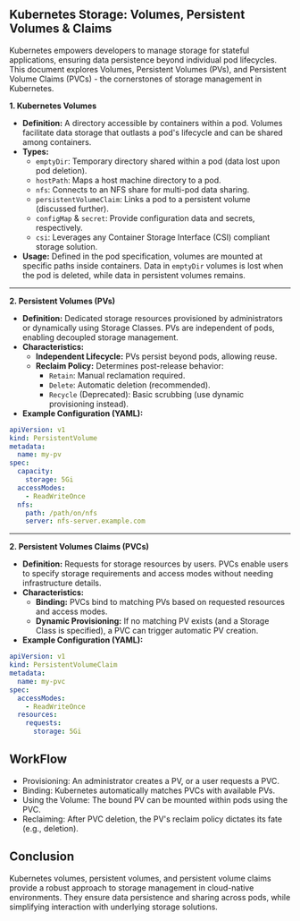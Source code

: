 ## Kubernetes Storage: Volumes, Persistent Volumes & Claims

Kubernetes empowers developers to manage storage for stateful applications, ensuring data persistence beyond individual pod lifecycles. This document explores Volumes, Persistent Volumes (PVs), and Persistent Volume Claims (PVCs) - the cornerstones of storage management in Kubernetes.

**1. Kubernetes Volumes**

* **Definition:** A directory accessible by containers within a pod. Volumes facilitate data storage that outlasts a pod's lifecycle and can be shared among containers.
* **Types:**
    * `emptyDir`: Temporary directory shared within a pod (data lost upon pod deletion).
    * `hostPath`: Maps a host machine directory to a pod.
    * `nfs`: Connects to an NFS share for multi-pod data sharing.
    * `persistentVolumeClaim`: Links a pod to a persistent volume (discussed further).
    * `configMap` & `secret`: Provide configuration data and secrets, respectively.
    * `csi`: Leverages any Container Storage Interface (CSI) compliant storage solution.
* **Usage:** Defined in the pod specification, volumes are mounted at specific paths inside containers. Data in `emptyDir` volumes is lost when the pod is deleted, while data in persistent volumes remains.

---

**2. Persistent Volumes (PVs)**

* **Definition:** Dedicated storage resources provisioned by administrators or dynamically using Storage Classes. PVs are independent of pods, enabling decoupled storage management.
* **Characteristics:**
    * **Independent Lifecycle:** PVs persist beyond pods, allowing reuse.
    * **Reclaim Policy:** Determines post-release behavior:
        * `Retain`: Manual reclamation required.
        * `Delete`: Automatic deletion (recommended).
        * `Recycle` (Deprecated): Basic scrubbing (use dynamic provisioning instead).
* **Example Configuration (YAML):**

```yaml
apiVersion: v1
kind: PersistentVolume
metadata:
  name: my-pv
spec:
  capacity:
    storage: 5Gi
  accessModes:
    - ReadWriteOnce
  nfs:
    path: /path/on/nfs
    server: nfs-server.example.com
```

---

**2. Persistent Volumes Claims (PVCs)**

* **Definition:** Requests for storage resources by users. PVCs enable users to specify storage requirements and access modes without needing infrastructure details.
* **Characteristics:**
    * **Binding:** PVCs bind to matching PVs based on requested resources and access modes.
    * **Dynamic Provisioning:** If no matching PV exists (and a Storage Class is specified), a PVC can trigger automatic PV creation.
* **Example Configuration (YAML):**

```yaml
apiVersion: v1
kind: PersistentVolumeClaim
metadata:
  name: my-pvc
spec:
  accessModes:
    - ReadWriteOnce
  resources:
    requests:
      storage: 5Gi
```

## WorkFlow
  - Provisioning: An administrator creates a PV, or a user requests a PVC.
  - Binding: Kubernetes automatically matches PVCs with available PVs.
  - Using the Volume: The bound PV can be mounted within pods using the PVC.
  - Reclaiming: After PVC deletion, the PV's reclaim policy dictates its fate (e.g., deletion).

## Conclusion

Kubernetes volumes, persistent volumes, and persistent volume claims provide a robust approach to storage management in cloud-native environments. They ensure data persistence and sharing across pods, while simplifying interaction with underlying storage solutions.


